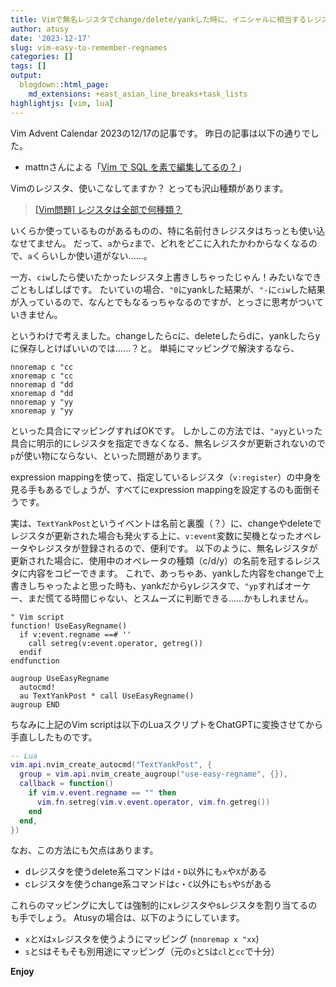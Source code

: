 ```yaml
---
title: Vimで無名レジスタでchange/delete/yankした時に、イニシャルに相当するレジスタにも値を入れる
author: atusy
date: '2023-12-17'
slug: vim-easy-to-remember-regnames
categories: []
tags: []
output:
  blogdown::html_page:
    md_extensions: +east_asian_line_breaks+task_lists
highlightjs: [vim, lua]
---
```


Vim Advent Calendar 2023の12/17の記事です。
昨日の記事は以下の通りでした。

-   mattnさんによる「[Vim で SQL を素で編集してるの？](https://zenn.dev/mattn/articles/8716db121781d2)」

Vimのレジスタ、使いこなしてますか？
とっても沢山種類があります。

> [\[Vim問題\] レジスタは全部で何種類？](https://vim.blue/vim-all-register/)

いくらか使っているものがあるものの、特に名前付きレジスタはちっとも使い込なせてません。
だって、`a`から`z`まで、どれをどこに入れたかわからなくなるので、`a`くらいしか使い道がない......。

一方、`ciw`したら使いたかったレジスタ上書きしちゃったじゃん！みたいなできごともしばしばです。
たいていの場合、`"0`にyankした結果が、`"-`に`ciw`した結果が入っているので、なんとでもなるっちゃなるのですが、とっさに思考がついていきません。

というわけで考えました。changeしたらcに、deleteしたらdに、yankしたらyに保存しとけばいいのでは......？と。
単純にマッピングで解決するなら、

``` vim
nnoremap c "cc
xnoremap c "cc
nnoremap d "dd
xnoremap d "dd
nnoremap y "yy
xnoremap y "yy
```

といった具合にマッピングすればOKです。
しかしこの方法では、`"ayy`といった具合に明示的にレジスタを指定できなくなる、無名レジスタが更新されないので`p`が使い物にならない、といった問題があります。

expression mappingを使って、指定しているレジスタ（`v:register`）の中身を見る手もあるでしょうが、すべてにexpression mappingを設定するのも面倒そうです。

実は、`TextYankPost`というイベントは名前と裏腹（？）に、changeやdeleteでレジスタが更新された場合も発火する上に、`v:event`変数に契機となったオペレータやレジスタが登録されるので、便利です。
以下のように、無名レジスタが更新された場合に、使用中のオペレータの種類（c/d/y）の名前を冠するレジスタに内容をコピーできます。
これで、あっちゃあ、yankした内容をchangeで上書きしちゃったよと思った時も、yankだからyレジスタで、`"yp`すればオーケー、まだ慌てる時間じゃない、とスムーズに判断できる......かもしれません。

``` vim
" Vim script
function! UseEasyRegname()
  if v:event.regname ==# ''
    call setreg(v:event.operator, getreg())
  endif
endfunction

augroup UseEasyRegname
  autocmd!
  au TextYankPost * call UseEasyRegname()
augroup END
```

ちなみに上記のVim scriptは以下のLuaスクリプトをChatGPTに変換させてから手直ししたものです。

``` lua
-- Lua
vim.api.nvim_create_autocmd("TextYankPost", {
  group = vim.api.nvim_create_augroup("use-easy-regname", {}),
  callback = function()
    if vim.v.event.regname == "" then
      vim.fn.setreg(vim.v.event.operator, vim.fn.getreg())
    end
  end,
})
```

なお、この方法にも欠点はあります。

-   dレジスタを使うdelete系コマンドは`d`・`D`以外にも`x`や`X`がある
-   cレジスタを使うchange系コマンドは`c`・`C`以外にも`s`や`S`がある

これらのマッピングに大しては強制的にxレジスタやsレジスタを割り当てるのも手でしょう。
Atusyの場合は、以下のようにしています。

-   `x`と`X`は`x`レジスタを使うようにマッピング (`nnoremap x "xx`)
-   `s`と`S`はそもそも別用途にマッピング（元の`s`と`S`は`cl`と`cc`で十分）

**Enjoy**
